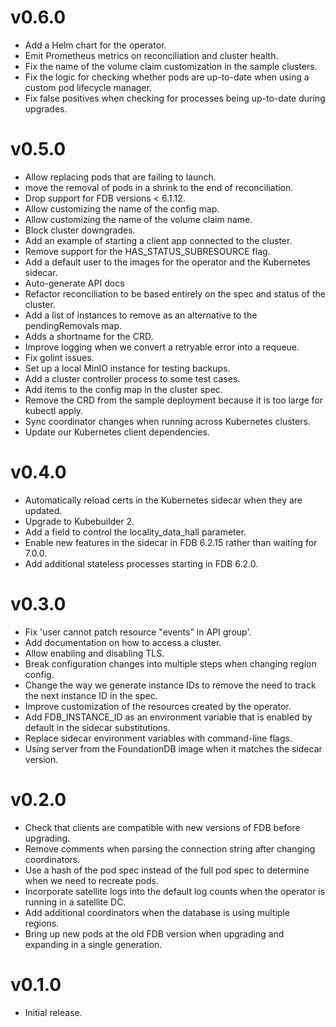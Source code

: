 # v0.6.0

*	Add a Helm chart for the operator.
*	Emit Prometheus metrics on reconciliation and cluster health.
*	Fix the name of the volume claim customization in the sample clusters.
*	Fix the logic for checking whether pods are up-to-date when using a custom
	pod lifecycle manager.
*	Fix false positives when checking for processes being up-to-date during
	upgrades.

# v0.5.0

*	Allow replacing pods that are failing to launch.
*	move the removal of pods in a shrink to the end of reconciliation.
*	Drop support for FDB versions < 6.1.12.
*	Allow customizing the name of the config map.
*	Allow customizing the name of the volume claim name.
*	Block cluster downgrades.
*	Add an example of starting a client app connected to the cluster.
*	Remove support for the HAS_STATUS_SUBRESOURCE flag.
*	Add a default user to the images for the operator and the Kubernetes sidecar.
*	Auto-generate API docs
*	Refactor reconciliation to be based entirely on the spec and status of the cluster.
*	Add a list of instances to remove as an alternative to the pendingRemovals map.
*	Adds a shortname for the CRD.
*	Improve logging when we convert a retryable error into a requeue.
*	Fix golint issues.
*	Set up a local MinIO instance for testing backups.
*	Add a cluster controller process to some test cases.
*	Add items to the config map in the cluster spec.
*	Remove the CRD from the sample deployment because it is too large for kubectl apply.
*	Sync coordinator changes when running across Kubernetes clusters.
*	Update our Kubernetes client dependencies.

# v0.4.0

*	Automatically reload certs in the Kubernetes sidecar when they are updated.
*	Upgrade to Kubebuilder 2.
*	Add a field to control the locality_data_hall parameter.
*	Enable new features in the sidecar in FDB 6.2.15 rather than waiting for
	7.0.0.
*	Add additional stateless processes starting in FDB 6.2.0.

# v0.3.0

*	Fix 'user cannot patch resource "events" in API group'.
*	Add documentation on how to access a cluster.
*	Allow enabling and disabling TLS.
*	Break configuration changes into multiple steps when changing region config.
*	Change the way we generate instance IDs to remove the need to track the next 
	instance ID in the spec.
*	Improve customization of the resources created by the operator.
*	Add FDB_INSTANCE_ID as an environment variable that is enabled by default in 
	the sidecar substitutions.
*	Replace sidecar environment variables with command-line flags.
*	Using server from the FoundationDB image when it matches the sidecar version.


# v0.2.0

*	Check that clients are compatible with new versions of FDB before upgrading.
*	Remove comments when parsing the connection string after changing
	coordinators.
*	Use a hash of the pod spec instead of the full pod spec to determine when we
	need to recreate pods.
*	Incorporate satellite logs into the default log counts when the operator is
	running in a satellite DC.
*	Add additional coordinators when the database is using multiple regions.
*	Bring up new pods at the old FDB version when upgrading and expanding in a
	single generation.

# v0.1.0

*	Initial release.